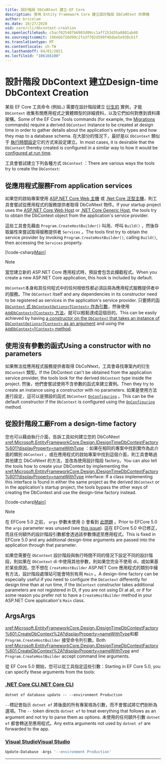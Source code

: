 ```yaml
---
title: 設計階段 DbCoNtext 建立-EF Core
description: 使用 Entity Framework Core 建立設計階段 DbCoNtext 的策略
author: bricelam
ms.date: 10/27/2020
uid: core/cli/dbcontext-creation
ms.openlocfilehash: c5acf025407b6903d09cc1aff253d35a8801ab40
ms.sourcegitcommit: 196ebb726d99c2fa3f702d599f4bdae5e938cb1f
ms.translationtype: MT
ms.contentlocale: zh-TW
ms.lasthandoff: 04/01/2021
ms.locfileid: "106166100"
---
```

# <a name="design-time-dbcontext-creation"></a><span data-ttu-id="da917-103">設計階段 DbContext 建立</span><span class="sxs-lookup"><span data-stu-id="da917-103">Design-time DbContext Creation</span></span>

<span data-ttu-id="da917-104">某些 EF Core 工具命令 (例如，) 需要在設計階段建立 [衍生的][1] 實例，才能 `DbContext` 收集有關應用程式之實體類型的詳細資料，以及它們如何對應到資料庫架構。</span><span class="sxs-lookup"><span data-stu-id="da917-104">Some of the EF Core Tools commands (for example, the [Migrations][1] commands) require a derived `DbContext` instance to be created at design time in order to gather details about the application's entity types and how they map to a database schema.</span></span> <span data-ttu-id="da917-105">在大部分的情況下，最好是以 `DbContext` 類似于 [執行時間設定][2]它的方式來設定建立。</span><span class="sxs-lookup"><span data-stu-id="da917-105">In most cases, it is desirable that the `DbContext` thereby created is configured in a similar way to how it would be [configured at run time][2].</span></span>

<span data-ttu-id="da917-106">工具會嘗試建立下列各種方式 `DbContext` ：</span><span class="sxs-lookup"><span data-stu-id="da917-106">There are various ways the tools try to create the `DbContext`:</span></span>

## <a name="from-application-services"></a><span data-ttu-id="da917-107">從應用程式服務</span><span class="sxs-lookup"><span data-stu-id="da917-107">From application services</span></span>

<span data-ttu-id="da917-108">如果您的啟始專案使用 [ASP.NET Core Web 主機][3] 或 [.Net Core 泛型主機][4]，則工具會嘗試從應用程式的服務提供者取得 DbCoNtext 物件。</span><span class="sxs-lookup"><span data-stu-id="da917-108">If your startup project uses the [ASP.NET Core Web Host][3] or [.NET Core Generic Host][4], the tools try to obtain the DbContext object from the application's service provider.</span></span>

<span data-ttu-id="da917-109">這些工具會先藉由 `Program.CreateHostBuilder()` 叫用、呼叫 `Build()` ，然後存取屬性來嘗試取得服務提供者 `Services` 。</span><span class="sxs-lookup"><span data-stu-id="da917-109">The tools first try to obtain the service provider by invoking `Program.CreateHostBuilder()`, calling `Build()`, then accessing the `Services` property.</span></span>

[!code-csharp[Main](../../../samples/core/Miscellaneous/CommandLine/ApplicationService.cs#ApplicationService)]

> [!NOTE]
> <span data-ttu-id="da917-110">當您建立新的 ASP.NET Core 應用程式時，預設會包含此攔截程式。</span><span class="sxs-lookup"><span data-stu-id="da917-110">When you create a new ASP.NET Core application, this hook is included by default.</span></span>

<span data-ttu-id="da917-111">`DbContext`本身和其任何程式中的任何相依性都必須註冊為應用程式服務提供者中的服務。</span><span class="sxs-lookup"><span data-stu-id="da917-111">The `DbContext` itself and any dependencies in its constructor need to be registered as services in the application's service provider.</span></span> <span data-ttu-id="da917-112">只要將的函[ `DbContext` 式 `DbContextOptions<TContext>` 作為引數][5]，然後使用[ `AddDbContext<TContext>` 方法][6]，就可以輕鬆達成這個目的。</span><span class="sxs-lookup"><span data-stu-id="da917-112">This can be easily achieved by having [a constructor on the `DbContext` that takes an instance of `DbContextOptions<TContext>` as an argument][5] and using the [`AddDbContext<TContext>` method][6].</span></span>

## <a name="using-a-constructor-with-no-parameters"></a><span data-ttu-id="da917-113">使用沒有參數的函式</span><span class="sxs-lookup"><span data-stu-id="da917-113">Using a constructor with no parameters</span></span>

<span data-ttu-id="da917-114">如果無法從應用程式服務提供者取得 DbCoNtext，工具會尋找專案內的衍生 `DbContext` 類型。</span><span class="sxs-lookup"><span data-stu-id="da917-114">If the DbContext can't be obtained from the application service provider, the tools look for the derived `DbContext` type inside the project.</span></span> <span data-ttu-id="da917-115">然後，他們會嘗試使用不含參數的函式來建立實例。</span><span class="sxs-lookup"><span data-stu-id="da917-115">Then they try to create an instance using a constructor with no parameters.</span></span> <span data-ttu-id="da917-116">如果是使用方法進行設定，這可以是預設的函式 `DbContext` [`OnConfiguring`][7] 。</span><span class="sxs-lookup"><span data-stu-id="da917-116">This can be the default constructor if the `DbContext` is configured using the [`OnConfiguring`][7] method.</span></span>

## <a name="from-a-design-time-factory"></a><span data-ttu-id="da917-117">從設計階段工廠</span><span class="sxs-lookup"><span data-stu-id="da917-117">From a design-time factory</span></span>

<span data-ttu-id="da917-118">您也可以藉由執行介面，告訴工具如何建立您的 DbCoNtext <xref:Microsoft.EntityFrameworkCore.Design.IDesignTimeDbContextFactory%601?displayProperty=nameWithType> ：如果在相同的專案中找到實作為此介面的類別 `DbContext` ，或在應用程式的啟始專案中找到這個介面，則工具會略過其他建立 DbCoNtext 的方法，並改為使用設計階段 factory。</span><span class="sxs-lookup"><span data-stu-id="da917-118">You can also tell the tools how to create your DbContext by implementing the <xref:Microsoft.EntityFrameworkCore.Design.IDesignTimeDbContextFactory%601?displayProperty=nameWithType> interface: If a class implementing this interface is found in either the same project as the derived `DbContext` or in the application's startup project, the tools bypass the other ways of creating the DbContext and use the design-time factory instead.</span></span>

[!code-csharp[Main](../../../samples/core/Miscellaneous/CommandLine/BloggingContextFactory.cs#BloggingContextFactory)]

> [!NOTE]
> <span data-ttu-id="da917-119">在 EFCore 5.0 之前， `args` 參數未使用 () 會看到 [此問題][8] 。</span><span class="sxs-lookup"><span data-stu-id="da917-119">Prior to EFCore 5.0 the `args` parameter was unused (see [this issue][8]).</span></span>
> <span data-ttu-id="da917-120">這在 EFCore 5.0 中已修正，而且任何額外的設計階段引數都會透過該參數傳遞至應用程式。</span><span class="sxs-lookup"><span data-stu-id="da917-120">This is fixed in EFCore 5.0 and any additional design-time arguments are passed into the application through that parameter.</span></span>

<span data-ttu-id="da917-121">如果您需要在 `DbContext` 設計階段與執行時間不同的情況下設定不同的設計階段，則如果在 `DbContext` di 中使用其他參數，則如果您完全不使用 di，或如果基於某些原因，您不想在 `CreateHostBuilder` ASP.NET Core 應用程式的類別中擁有方法，設計階段處理站可能會特別有用 `Main` 。</span><span class="sxs-lookup"><span data-stu-id="da917-121">A design-time factory can be especially useful if you need to configure the `DbContext` differently for design time than at run time, if the `DbContext` constructor takes additional parameters are not registered in DI, if you are not using DI at all, or if for some reason you prefer not to have a `CreateHostBuilder` method in your ASP.NET Core application's `Main` class.</span></span>

## <a name="args"></a><span data-ttu-id="da917-122">Args</span><span class="sxs-lookup"><span data-stu-id="da917-122">Args</span></span>

<span data-ttu-id="da917-123"><xref:Microsoft.EntityFrameworkCore.Design.IDesignTimeDbContextFactory%601.CreateDbContext%2A?displayProperty=nameWithType>和都 `Program.CreateHostBuilder` 接受命令列引數。</span><span class="sxs-lookup"><span data-stu-id="da917-123">Both <xref:Microsoft.EntityFrameworkCore.Design.IDesignTimeDbContextFactory%601.CreateDbContext%2A?displayProperty=nameWithType> and `Program.CreateHostBuilder` accept command line arguments.</span></span>

<span data-ttu-id="da917-124">從 EF Core 5.0 開始，您可以從工具指定這些引數：</span><span class="sxs-lookup"><span data-stu-id="da917-124">Starting in EF Core 5.0, you can specify these arguments from the tools:</span></span>

### <a name="net-core-cli"></a>[<span data-ttu-id="da917-125">.NET Core CLI</span><span class="sxs-lookup"><span data-stu-id="da917-125">.NET Core CLI</span></span>](#tab/dotnet-core-cli)

```dotnetcli
dotnet ef database update -- --environment Production
```

<span data-ttu-id="da917-126">`--`標記會指示 `dotnet ef` 將後面的所有專案視為引數，而不會嘗試將它們剖析為選項。</span><span class="sxs-lookup"><span data-stu-id="da917-126">The `--` token directs `dotnet ef` to treat everything that follows as an argument and not try to parse them as options.</span></span> <span data-ttu-id="da917-127">未使用的任何額外引數 `dotnet ef` 都會轉送至應用程式。</span><span class="sxs-lookup"><span data-stu-id="da917-127">Any extra arguments not used by `dotnet ef` are forwarded to the app.</span></span>

### <a name="visual-studio"></a>[<span data-ttu-id="da917-128">Visual Studio</span><span class="sxs-lookup"><span data-stu-id="da917-128">Visual Studio</span></span>](#tab/vs)

```powershell
Update-Database -Args '--environment Production'
```

***

  [1]: xref:core/managing-schemas/migrations/index
  [2]: xref:core/dbcontext-configuration/index
  [3]: /aspnet/core/fundamentals/host/web-host
  [4]: /aspnet/core/fundamentals/host/generic-host
  [5]: xref:core/dbcontext-configuration/index#constructor-argument
  [6]: xref:core/dbcontext-configuration/index#using-dbcontext-with-dependency-injection
  [7]: xref:core/dbcontext-configuration/index#onconfiguring
  [8]: https://github.com/dotnet/efcore/issues/8332
